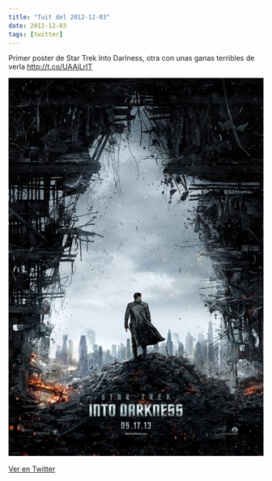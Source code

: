 ```yaml
---
title: "Tuit del 2012-12-03"
date: 2012-12-03
tags: [twitter]
---
```


Primer poster de Star Trek Into Darlness, otra con unas ganas terribles de verla http://t.co/UAAjLrIT

![Imagen](/assets/images/275664163706138624-A9NbGKtCcAA5EUY.jpg)

[Ver en Twitter](https://twitter.com/i/web/status/275664163706138624)
